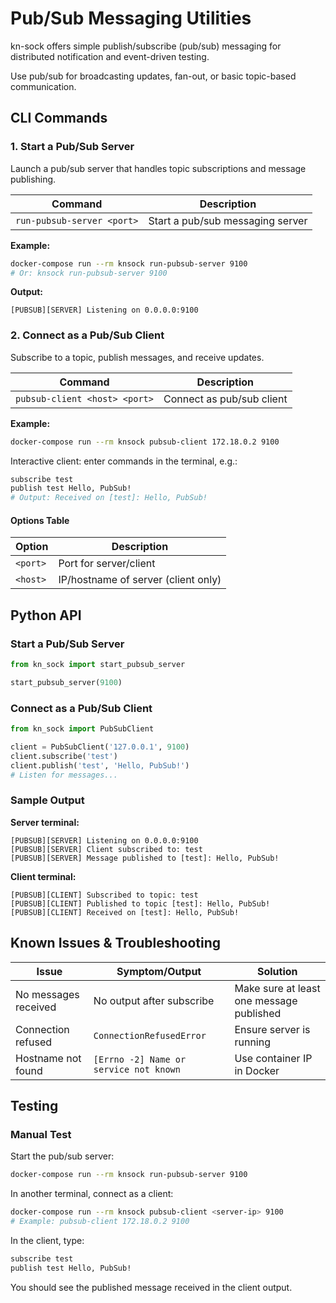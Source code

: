 # Pub/Sub Messaging Utilities

kn-sock offers simple publish/subscribe (pub/sub) messaging for distributed notification and event-driven testing.
  
Use pub/sub for broadcasting updates, fan-out, or basic topic-based communication.

## CLI Commands

### 1. Start a Pub/Sub Server

Launch a pub/sub server that handles topic subscriptions and message publishing.

| Command                                  | Description                      |
|-------------------------------------------|----------------------------------|
| `run-pubsub-server <port>`                | Start a pub/sub messaging server |

**Example:**
```sh
docker-compose run --rm knsock run-pubsub-server 9100
# Or: knsock run-pubsub-server 9100
```
**Output:**
```
[PUBSUB][SERVER] Listening on 0.0.0.0:9100
```

### 2. Connect as a Pub/Sub Client

Subscribe to a topic, publish messages, and receive updates.

| Command                                  | Description                   |
|-------------------------------------------|-------------------------------|
| `pubsub-client <host> <port>`            | Connect as pub/sub client     |

**Example:**
```sh
docker-compose run --rm knsock pubsub-client 172.18.0.2 9100
```
Interactive client: enter commands in the terminal, e.g.:
```bash
subscribe test
publish test Hello, PubSub!
# Output: Received on [test]: Hello, PubSub!
```

#### Options Table
| Option        | Description                           |
|---------------|---------------------------------------|
| `<port>`      | Port for server/client               |
| `<host>`      | IP/hostname of server (client only)  |

## Python API

### Start a Pub/Sub Server
```python
from kn_sock import start_pubsub_server

start_pubsub_server(9100)
```

### Connect as a Pub/Sub Client
```python
from kn_sock import PubSubClient

client = PubSubClient('127.0.0.1', 9100)
client.subscribe('test')
client.publish('test', 'Hello, PubSub!')
# Listen for messages...
```

### Sample Output
**Server terminal:**
```
[PUBSUB][SERVER] Listening on 0.0.0.0:9100
[PUBSUB][SERVER] Client subscribed to: test
[PUBSUB][SERVER] Message published to [test]: Hello, PubSub!
```

**Client terminal:**
```
[PUBSUB][CLIENT] Subscribed to topic: test
[PUBSUB][CLIENT] Published to topic [test]: Hello, PubSub!
[PUBSUB][CLIENT] Received on [test]: Hello, PubSub!
```

## Known Issues & Troubleshooting
| Issue                        | Symptom/Output                              | Solution                                           |
|------------------------------|---------------------------------------------|----------------------------------------------------|
| No messages received         | No output after subscribe                   | Make sure at least one message published           |
| Connection refused           | `ConnectionRefusedError`                    | Ensure server is running                           |
| Hostname not found           | `[Errno -2] Name or service not known`      | Use container IP in Docker                         |

## Testing
### Manual Test
Start the pub/sub server:
```sh
docker-compose run --rm knsock run-pubsub-server 9100
```

In another terminal, connect as a client:
```sh
docker-compose run --rm knsock pubsub-client <server-ip> 9100
# Example: pubsub-client 172.18.0.2 9100
```

In the client, type:
```bash
subscribe test
publish test Hello, PubSub!
```

You should see the published message received in the client output.